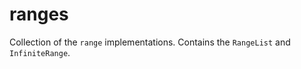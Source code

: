 ranges
======

Collection of the `range` implementations. Contains the `RangeList` and `InfiniteRange`.
